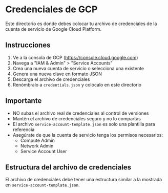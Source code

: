 # Credenciales de GCP

Este directorio es donde debes colocar tu archivo de credenciales de la cuenta de servicio de Google Cloud Platform.

## Instrucciones

1. Ve a la consola de GCP (https://console.cloud.google.com)
2. Navega a "IAM & Admin" > "Service Accounts"
3. Crea una nueva cuenta de servicio o selecciona una existente
4. Genera una nueva clave en formato JSON
5. Descarga el archivo de credenciales
6. Renómbralo a `credentials.json` y colócalo en este directorio

## Importante

- NO subas el archivo real de credenciales al control de versiones
- Mantén el archivo de credenciales seguro y no lo compartas
- El archivo `service-account-template.json` es solo una plantilla para referencia
- Asegúrate de que la cuenta de servicio tenga los permisos necesarios:
  - Compute Admin
  - Network Admin
  - Service Account User

## Estructura del archivo de credenciales

El archivo de credenciales debe tener una estructura similar a la mostrada en `service-account-template.json`. 